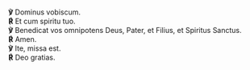 **℣** Dominus vobiscum.  
**℟** Et cum spiritu tuo.  
**℣** Benedicat vos omnipotens Deus, Pater, et Filius, et Spiritus
Sanctus.  
**℟** Amen.  
**℣** Ite, missa est.  
**℟** Deo gratias.
